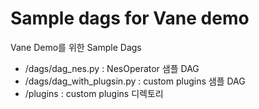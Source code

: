 # Sample dags for Vane demo

Vane Demo를 위한 Sample Dags
- /dags/dag_nes.py :    NesOperator 샘플 DAG
- /dags/dag_with_plugsin.py :    custom plugins 샘플 DAG
- /plugins :    custom plugins 디렉토리
